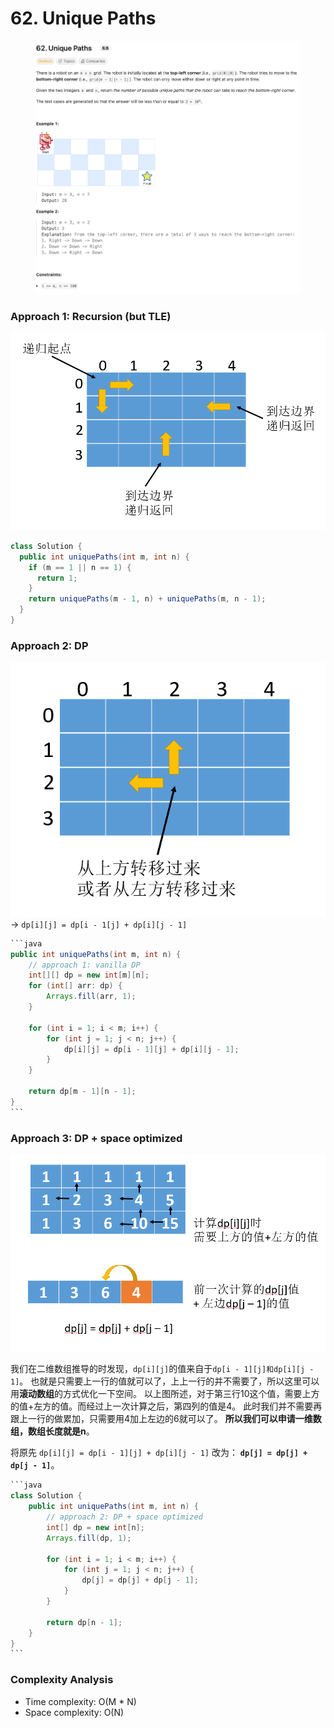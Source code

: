 # 62. Unique Paths

<figure><img src="../../../.gitbook/assets/image (33) (1).png" alt=""><figcaption></figcaption></figure>

### Approach 1: Recursion (but TLE)

![](<../../../.gitbook/assets/image (43) (1).png>)

```java
class Solution {
  public int uniquePaths(int m, int n) {
    if (m == 1 || n == 1) {
      return 1;
    }
    return uniquePaths(m - 1, n) + uniquePaths(m, n - 1);
  }
}
```

### Approach 2: DP

![](<../../../.gitbook/assets/image (45) (1).png>)-> `dp[i][j] = dp[i - 1[j] + dp[i][j - 1]`

````java
```java
public int uniquePaths(int m, int n) {
    // approach 1: vanilla DP
    int[][] dp = new int[m][n];
    for (int[] arr: dp) {
        Arrays.fill(arr, 1);
    }

    for (int i = 1; i < m; i++) {
        for (int j = 1; j < n; j++) {
            dp[i][j] = dp[i - 1][j] + dp[i][j - 1];
        }
    }

    return dp[m - 1][n - 1];
}
```
````

### Approach 3: DP + space optimized

![](<../../../.gitbook/assets/image (44) (1).png>)

我们在二维数组推导的时发现，`dp[i][j]`的值来自于`dp[i - 1][j]和dp[i][j - 1]`。 也就是只需要上一行的值就可以了，上上一行的并不需要了，所以这里可以用**滚动数组**的方式优化一下空间。 以上图所述，对于第三行10这个值，需要上方的值+左方的值。而经过上一次计算之后，第四列的值是4。 此时我们并不需要再跟上一行的做累加，只需要用4加上左边的6就可以了。 **所以我们可以申请一维数组，数组长度就是n**。&#x20;

将原先 `dp[i][j] = dp[i - 1][j] + dp[i][j - 1]` 改为： **`dp[j] = dp[j] + dp[j - 1]`**。

````java
```java
class Solution {
    public int uniquePaths(int m, int n) {
        // approach 2: DP + space optimized
        int[] dp = new int[n];
        Arrays.fill(dp, 1);

        for (int i = 1; i < m; i++) {
            for (int j = 1; j < n; j++) {
                dp[j] = dp[j] + dp[j - 1];
            }
        }

        return dp[n - 1];
    }
}
```
````

### Complexity Analysis

* Time complexity: O(M \* N)
* Space complexity: O(N)
